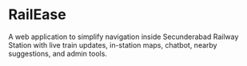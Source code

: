 # RailEase
 A web application to simplify navigation inside Secunderabad Railway Station with live train updates, in-station maps, chatbot, nearby suggestions, and admin tools.
